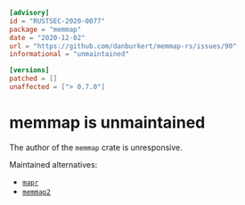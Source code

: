 ```toml
[advisory]
id = "RUSTSEC-2020-0077"
package = "memmap"
date = "2020-12-02"
url = "https://github.com/danburkert/memmap-rs/issues/90"
informational = "unmaintained"

[versions]
patched = []
unaffected = ["> 0.7.0"]
```

# memmap is unmaintained

The author of the `memmap` crate is unresponsive.

Maintained alternatives:

- [`mapr`](https://github.com/filecoin-project/mapr)
- [`memmap2`](https://github.com/RazrFalcon/memmap2-rs)

